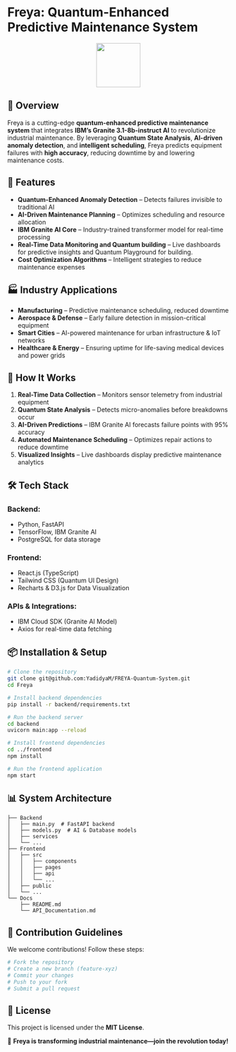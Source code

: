 # Freya: Quantum-Enhanced Predictive Maintenance System
<p align="center">
  <img src="https://media0.giphy.com/media/v1.Y2lkPTc5MGI3NjExMjZ6cnAwNTVwYm1sZjhzdWZrdWxpbXpjMTQ4bHE4ZWx0amEwdWllYSZlcD12MV9pbnRlcm5hbF9naWZfYnlfaWQmY3Q9Zw/vTr3WiTdqpL6GOT5mF/giphy.gif" width="100" height="auto" />
</p>

## 🚀 Overview
Freya is a cutting-edge **quantum-enhanced predictive maintenance system** that integrates **IBM’s Granite 3.1-8b-instruct AI** to revolutionize industrial maintenance. By leveraging **Quantum State Analysis**, **AI-driven anomaly detection**, and **intelligent scheduling**, Freya predicts equipment failures with **high accuracy**, reducing downtime by and lowering maintenance costs.

## 📌 Features
- **Quantum-Enhanced Anomaly Detection** – Detects failures invisible to traditional AI  
- **AI-Driven Maintenance Planning** – Optimizes scheduling and resource allocation  
- **IBM Granite AI Core** – Industry-trained transformer model for real-time processing  
- **Real-Time Data Monitoring and Quantum building** – Live dashboards for predictive insights and Quantum Playground for building.  
- **Cost Optimization Algorithms** – Intelligent strategies to reduce maintenance expenses  

## 🏭 Industry Applications
- **Manufacturing** – Predictive maintenance scheduling, reduced downtime  
- **Aerospace & Defense** – Early failure detection in mission-critical equipment  
- **Smart Cities** – AI-powered maintenance for urban infrastructure & IoT networks  
- **Healthcare & Energy** – Ensuring uptime for life-saving medical devices and power grids  

## 🎯 How It Works
1. **Real-Time Data Collection** – Monitors sensor telemetry from industrial equipment  
2. **Quantum State Analysis** – Detects micro-anomalies before breakdowns occur  
3. **AI-Driven Predictions** – IBM Granite AI forecasts failure points with 95% accuracy  
4. **Automated Maintenance Scheduling** – Optimizes repair actions to reduce downtime  
5. **Visualized Insights** – Live dashboards display predictive maintenance analytics  

## 🛠️ Tech Stack
### **Backend:**
- Python, FastAPI
- TensorFlow, IBM Granite AI
- PostgreSQL for data storage

### **Frontend:**
- React.js (TypeScript)
- Tailwind CSS (Quantum UI Design)
- Recharts & D3.js for Data Visualization

### **APIs & Integrations:**
- IBM Cloud SDK (Granite AI Model)
- Axios for real-time data fetching

## 📦 Installation & Setup
```bash
# Clone the repository
git clone git@github.com:YadidyaM/FREYA-Quantum-System.git
cd Freya
```
```bash
# Install backend dependencies
pip install -r backend/requirements.txt
```
```bash
# Run the backend server
cd backend
uvicorn main:app --reload
```
```bash
# Install frontend dependencies
cd ../frontend
npm install
```
```bash
# Run the frontend application
npm start
```

## 📊 System Architecture
```
├── Backend
│   ├── main.py  # FastAPI backend
│   ├── models.py  # AI & Database models
│   ├── services
│   └── ...
├── Frontend
│   ├── src
│   │   ├── components
│   │   ├── pages
│   │   ├── api
│   │   └── ...
│   ├── public
│   └── ...
└── Docs
    ├── README.md
    └── API_Documentation.md
```

## 📌 Contribution Guidelines
We welcome contributions! Follow these steps:
```bash
# Fork the repository
# Create a new branch (feature-xyz)
# Commit your changes
# Push to your fork
# Submit a pull request
```

## 📄 License
This project is licensed under the **MIT License**.

🚀 **Freya is transforming industrial maintenance—join the revolution today!**
```


